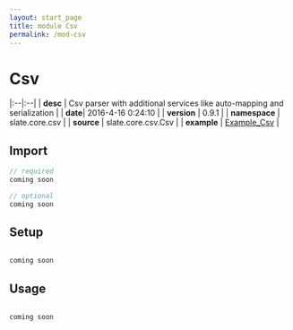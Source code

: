 ```yaml
---
layout: start_page
title: module Csv
permalink: /mod-csv
---
```


# Csv

|:--|:--|
| **desc** | Csv parser with additional services like auto-mapping and serialization | 
| **date**| 2016-4-16 0:24:10 |
| **version** | 0.9.1  |
| **namespace** | slate.core.csv  |
| **source** | slate.core.csv.Csv  |
| **example** | [Example_Csv](https://github.com/code-helix/slatekit/blob/master/src/apps/scala/slate-examples/src/main/scala/slate/examples/Example_Csv.scala) |

## Import
```scala 
// required 
coming soon

// optional 
coming soon

```

## Setup
```scala

coming soon

```

## Usage
```scala

coming soon

```

